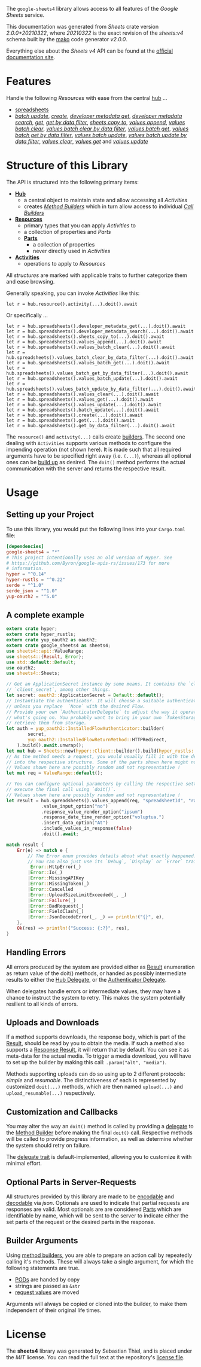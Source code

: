 <!---
DO NOT EDIT !
This file was generated automatically from 'src/mako/api/README.md.mako'
DO NOT EDIT !
-->
The `google-sheets4` library allows access to all features of the *Google Sheets* service.

This documentation was generated from *Sheets* crate version *2.0.0+20210322*, where *20210322* is the exact revision of the *sheets:v4* schema built by the [mako](http://www.makotemplates.org/) code generator *v2.0.0*.

Everything else about the *Sheets* *v4* API can be found at the
[official documentation site](https://developers.google.com/sheets/).
# Features

Handle the following *Resources* with ease from the central [hub](https://docs.rs/google-sheets4/2.0.0+20210322/google_sheets4/Sheets) ... 

* [spreadsheets](https://docs.rs/google-sheets4/2.0.0+20210322/google_sheets4/api::Spreadsheet)
 * [*batch update*](https://docs.rs/google-sheets4/2.0.0+20210322/google_sheets4/api::SpreadsheetBatchUpdateCall), [*create*](https://docs.rs/google-sheets4/2.0.0+20210322/google_sheets4/api::SpreadsheetCreateCall), [*developer metadata get*](https://docs.rs/google-sheets4/2.0.0+20210322/google_sheets4/api::SpreadsheetDeveloperMetadataGetCall), [*developer metadata search*](https://docs.rs/google-sheets4/2.0.0+20210322/google_sheets4/api::SpreadsheetDeveloperMetadataSearchCall), [*get*](https://docs.rs/google-sheets4/2.0.0+20210322/google_sheets4/api::SpreadsheetGetCall), [*get by data filter*](https://docs.rs/google-sheets4/2.0.0+20210322/google_sheets4/api::SpreadsheetGetByDataFilterCall), [*sheets copy to*](https://docs.rs/google-sheets4/2.0.0+20210322/google_sheets4/api::SpreadsheetSheetCopyToCall), [*values append*](https://docs.rs/google-sheets4/2.0.0+20210322/google_sheets4/api::SpreadsheetValueAppendCall), [*values batch clear*](https://docs.rs/google-sheets4/2.0.0+20210322/google_sheets4/api::SpreadsheetValueBatchClearCall), [*values batch clear by data filter*](https://docs.rs/google-sheets4/2.0.0+20210322/google_sheets4/api::SpreadsheetValueBatchClearByDataFilterCall), [*values batch get*](https://docs.rs/google-sheets4/2.0.0+20210322/google_sheets4/api::SpreadsheetValueBatchGetCall), [*values batch get by data filter*](https://docs.rs/google-sheets4/2.0.0+20210322/google_sheets4/api::SpreadsheetValueBatchGetByDataFilterCall), [*values batch update*](https://docs.rs/google-sheets4/2.0.0+20210322/google_sheets4/api::SpreadsheetValueBatchUpdateCall), [*values batch update by data filter*](https://docs.rs/google-sheets4/2.0.0+20210322/google_sheets4/api::SpreadsheetValueBatchUpdateByDataFilterCall), [*values clear*](https://docs.rs/google-sheets4/2.0.0+20210322/google_sheets4/api::SpreadsheetValueClearCall), [*values get*](https://docs.rs/google-sheets4/2.0.0+20210322/google_sheets4/api::SpreadsheetValueGetCall) and [*values update*](https://docs.rs/google-sheets4/2.0.0+20210322/google_sheets4/api::SpreadsheetValueUpdateCall)




# Structure of this Library

The API is structured into the following primary items:

* **[Hub](https://docs.rs/google-sheets4/2.0.0+20210322/google_sheets4/Sheets)**
    * a central object to maintain state and allow accessing all *Activities*
    * creates [*Method Builders*](https://docs.rs/google-sheets4/2.0.0+20210322/google_sheets4/client::MethodsBuilder) which in turn
      allow access to individual [*Call Builders*](https://docs.rs/google-sheets4/2.0.0+20210322/google_sheets4/client::CallBuilder)
* **[Resources](https://docs.rs/google-sheets4/2.0.0+20210322/google_sheets4/client::Resource)**
    * primary types that you can apply *Activities* to
    * a collection of properties and *Parts*
    * **[Parts](https://docs.rs/google-sheets4/2.0.0+20210322/google_sheets4/client::Part)**
        * a collection of properties
        * never directly used in *Activities*
* **[Activities](https://docs.rs/google-sheets4/2.0.0+20210322/google_sheets4/client::CallBuilder)**
    * operations to apply to *Resources*

All *structures* are marked with applicable traits to further categorize them and ease browsing.

Generally speaking, you can invoke *Activities* like this:

```Rust,ignore
let r = hub.resource().activity(...).doit().await
```

Or specifically ...

```ignore
let r = hub.spreadsheets().developer_metadata_get(...).doit().await
let r = hub.spreadsheets().developer_metadata_search(...).doit().await
let r = hub.spreadsheets().sheets_copy_to(...).doit().await
let r = hub.spreadsheets().values_append(...).doit().await
let r = hub.spreadsheets().values_batch_clear(...).doit().await
let r = hub.spreadsheets().values_batch_clear_by_data_filter(...).doit().await
let r = hub.spreadsheets().values_batch_get(...).doit().await
let r = hub.spreadsheets().values_batch_get_by_data_filter(...).doit().await
let r = hub.spreadsheets().values_batch_update(...).doit().await
let r = hub.spreadsheets().values_batch_update_by_data_filter(...).doit().await
let r = hub.spreadsheets().values_clear(...).doit().await
let r = hub.spreadsheets().values_get(...).doit().await
let r = hub.spreadsheets().values_update(...).doit().await
let r = hub.spreadsheets().batch_update(...).doit().await
let r = hub.spreadsheets().create(...).doit().await
let r = hub.spreadsheets().get(...).doit().await
let r = hub.spreadsheets().get_by_data_filter(...).doit().await
```

The `resource()` and `activity(...)` calls create [builders][builder-pattern]. The second one dealing with `Activities` 
supports various methods to configure the impending operation (not shown here). It is made such that all required arguments have to be 
specified right away (i.e. `(...)`), whereas all optional ones can be [build up][builder-pattern] as desired.
The `doit()` method performs the actual communication with the server and returns the respective result.

# Usage

## Setting up your Project

To use this library, you would put the following lines into your `Cargo.toml` file:

```toml
[dependencies]
google-sheets4 = "*"
# This project intentionally uses an old version of Hyper. See
# https://github.com/Byron/google-apis-rs/issues/173 for more
# information.
hyper = "^0.14"
hyper-rustls = "^0.22"
serde = "^1.0"
serde_json = "^1.0"
yup-oauth2 = "^5.0"
```

## A complete example

```Rust
extern crate hyper;
extern crate hyper_rustls;
extern crate yup_oauth2 as oauth2;
extern crate google_sheets4 as sheets4;
use sheets4::api::ValueRange;
use sheets4::{Result, Error};
use std::default::Default;
use oauth2;
use sheets4::Sheets;

// Get an ApplicationSecret instance by some means. It contains the `client_id` and 
// `client_secret`, among other things.
let secret: oauth2::ApplicationSecret = Default::default();
// Instantiate the authenticator. It will choose a suitable authentication flow for you, 
// unless you replace  `None` with the desired Flow.
// Provide your own `AuthenticatorDelegate` to adjust the way it operates and get feedback about 
// what's going on. You probably want to bring in your own `TokenStorage` to persist tokens and
// retrieve them from storage.
let auth = yup_oauth2::InstalledFlowAuthenticator::builder(
        secret,
        yup_oauth2::InstalledFlowReturnMethod::HTTPRedirect,
    ).build().await.unwrap();
let mut hub = Sheets::new(hyper::Client::builder().build(hyper_rustls::HttpsConnector::with_native_roots()), auth);
// As the method needs a request, you would usually fill it with the desired information
// into the respective structure. Some of the parts shown here might not be applicable !
// Values shown here are possibly random and not representative !
let mut req = ValueRange::default();

// You can configure optional parameters by calling the respective setters at will, and
// execute the final call using `doit()`.
// Values shown here are possibly random and not representative !
let result = hub.spreadsheets().values_append(req, "spreadsheetId", "range")
             .value_input_option("no")
             .response_value_render_option("ipsum")
             .response_date_time_render_option("voluptua.")
             .insert_data_option("At")
             .include_values_in_response(false)
             .doit().await;

match result {
    Err(e) => match e {
        // The Error enum provides details about what exactly happened.
        // You can also just use its `Debug`, `Display` or `Error` traits
         Error::HttpError(_)
        |Error::Io(_)
        |Error::MissingAPIKey
        |Error::MissingToken(_)
        |Error::Cancelled
        |Error::UploadSizeLimitExceeded(_, _)
        |Error::Failure(_)
        |Error::BadRequest(_)
        |Error::FieldClash(_)
        |Error::JsonDecodeError(_, _) => println!("{}", e),
    },
    Ok(res) => println!("Success: {:?}", res),
}

```
## Handling Errors

All errors produced by the system are provided either as [Result](https://docs.rs/google-sheets4/2.0.0+20210322/google_sheets4/client::Result) enumeration as return value of
the doit() methods, or handed as possibly intermediate results to either the 
[Hub Delegate](https://docs.rs/google-sheets4/2.0.0+20210322/google_sheets4/client::Delegate), or the [Authenticator Delegate](https://docs.rs/yup-oauth2/*/yup_oauth2/trait.AuthenticatorDelegate.html).

When delegates handle errors or intermediate values, they may have a chance to instruct the system to retry. This 
makes the system potentially resilient to all kinds of errors.

## Uploads and Downloads
If a method supports downloads, the response body, which is part of the [Result](https://docs.rs/google-sheets4/2.0.0+20210322/google_sheets4/client::Result), should be
read by you to obtain the media.
If such a method also supports a [Response Result](https://docs.rs/google-sheets4/2.0.0+20210322/google_sheets4/client::ResponseResult), it will return that by default.
You can see it as meta-data for the actual media. To trigger a media download, you will have to set up the builder by making
this call: `.param("alt", "media")`.

Methods supporting uploads can do so using up to 2 different protocols: 
*simple* and *resumable*. The distinctiveness of each is represented by customized 
`doit(...)` methods, which are then named `upload(...)` and `upload_resumable(...)` respectively.

## Customization and Callbacks

You may alter the way an `doit()` method is called by providing a [delegate](https://docs.rs/google-sheets4/2.0.0+20210322/google_sheets4/client::Delegate) to the 
[Method Builder](https://docs.rs/google-sheets4/2.0.0+20210322/google_sheets4/client::CallBuilder) before making the final `doit()` call. 
Respective methods will be called to provide progress information, as well as determine whether the system should 
retry on failure.

The [delegate trait](https://docs.rs/google-sheets4/2.0.0+20210322/google_sheets4/client::Delegate) is default-implemented, allowing you to customize it with minimal effort.

## Optional Parts in Server-Requests

All structures provided by this library are made to be [encodable](https://docs.rs/google-sheets4/2.0.0+20210322/google_sheets4/client::RequestValue) and 
[decodable](https://docs.rs/google-sheets4/2.0.0+20210322/google_sheets4/client::ResponseResult) via *json*. Optionals are used to indicate that partial requests are responses 
are valid.
Most optionals are are considered [Parts](https://docs.rs/google-sheets4/2.0.0+20210322/google_sheets4/client::Part) which are identifiable by name, which will be sent to 
the server to indicate either the set parts of the request or the desired parts in the response.

## Builder Arguments

Using [method builders](https://docs.rs/google-sheets4/2.0.0+20210322/google_sheets4/client::CallBuilder), you are able to prepare an action call by repeatedly calling it's methods.
These will always take a single argument, for which the following statements are true.

* [PODs][wiki-pod] are handed by copy
* strings are passed as `&str`
* [request values](https://docs.rs/google-sheets4/2.0.0+20210322/google_sheets4/client::RequestValue) are moved

Arguments will always be copied or cloned into the builder, to make them independent of their original life times.

[wiki-pod]: http://en.wikipedia.org/wiki/Plain_old_data_structure
[builder-pattern]: http://en.wikipedia.org/wiki/Builder_pattern
[google-go-api]: https://github.com/google/google-api-go-client

# License
The **sheets4** library was generated by Sebastian Thiel, and is placed 
under the *MIT* license.
You can read the full text at the repository's [license file][repo-license].

[repo-license]: https://github.com/Byron/google-apis-rsblob/master/LICENSE.md
